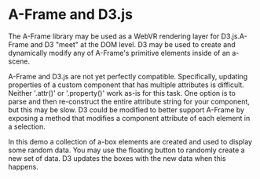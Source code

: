 # A-Frame and D3.js

The A-Frame library may be used as a WebVR rendering layer for D3.js.A-Frame and D3 "meet" at the DOM level. D3 may be used to create and dynamically modify any of A-Frame's primitive elements inside of an a-scene.

A-Frame and D3.js are not yet perfectly compatible. Specifically, updating properties of a custom component that has multiple attributes is difficult. Neither '.attr()' or '.property()' work as-is for this task. One option is to parse and then re-construct the entire attribute string for your component, but this may be slow. D3 could be modified to better support A-Frame by exposing a method that modifies a component attribute of each element in a selection. 

In this demo a collection of a-box elements are created and used to display some random data. You may use the floating button to randomly create a new set of data. D3 updates the boxes with the new data when this happens.
